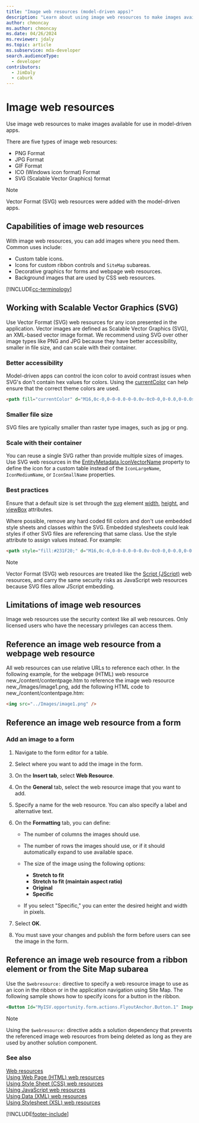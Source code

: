 ```yaml
---
title: "Image web resources (model-driven apps)"
description: "Learn about using image web resources to make images available for use."
author: chmoncay
ms.author: chmoncay
ms.date: 04/26/2024
ms.reviewer: jdaly
ms.topic: article
ms.subservice: mda-developer
search.audienceType: 
  - developer
contributors: 
  - JimDaly
  - caburk
---
```

# Image web resources

Use image web resources to make images available for use in model-driven apps.  

There are five types of image web resources:

- PNG Format
- JPG Format
- GIF Format
- ICO (Windows icon format) Format
- SVG (Scalable Vector Graphics) format

> [!NOTE]
> Vector Format (SVG) web resources were added with the model-driven apps.


## Capabilities of image web resources

With image web resources, you can add images where you need them. Common uses include:  
  
- Custom table icons.
- Icons for custom ribbon controls and `SiteMap` subareas.
- Decorative graphics for forms and webpage web resources.
- Background images that are used by CSS web resources.

[!INCLUDE[cc-terminology](../data-platform/includes/cc-terminology.md)]

## Working with Scalable Vector Graphics (SVG)

Use Vector Format (SVG) web resources for any icon presented in the application. Vector images are defined as Scalable Vector Graphics (SVG), an XML-based vector image format. We recommend using SVG over other image types like PNG and JPG because they have better accessibility, smaller in file size, and can scale with their container.

### Better accessibility

Model-driven apps can control the icon color to avoid contrast issues when SVG's don't contain hex values for colors. Using the [currentColor](https://developer.mozilla.org/docs/Web/CSS/color_value#currentcolor_keyword) can help ensure that the correct theme colors are used.

```html
<path fill="currentColor" d="M16,0c-0,0-0-0.0-0-0.0v-0c0-0,0-0.0,0-0.0s0,0.0,0,0.0v0C00,0.0,00,0,00,0z"/>
```

### Smaller file size

SVG files are typically smaller than raster type images, such as jpg or png.

### Scale with their container

You can reuse a single SVG rather than provide multiple sizes of images. Use SVG web resources in the [EntityMetadata.IconVectorName](xref:Microsoft.Xrm.Sdk.Metadata.EntityMetadata.IconVectorName) property to define the icon for a custom table instead of the `IconLargeName`, `IconMediumName`, or `IconSmallName` properties.  

### Best practices

Ensure that a default size is set through the [svg](https://developer.mozilla.org/docs/Web/SVG/Element/svg) element [width](https://developer.mozilla.org/docs/Web/SVG/Attribute/width), [height](https://developer.mozilla.org/docs/Web/SVG/Attribute/height), and [viewBox](https://developer.mozilla.org/docs/Web/SVG/Attribute/viewBox) attributes.

Where possible, remove any hard coded fill colors and don't use embedded style sheets and classes within the SVG. Embedded stylesheets could leak styles if other SVG files are referencing that same class. Use the style attribute to assign values instead. For example:

```html
<path style="fill:#231F20;" d="M16,0c-0,0-0-0.0-0-0.0v-0c0-0,0-0.0,0-0.0s0,0.0,0,0.0v0C00,0.0,00,0,00,0z"/>
```

> [!NOTE]
> Vector Format (SVG) web resources are treated like the [Script (JScript)](./script-jscript-web-resources.md) web resources, and carry the same security risks as JavaScript web resources because SVG files allow JScript embedding.

## Limitations of image web resources

Image web resources use the security context like all web resources. Only licensed users who have the necessary privileges can access them.

## Reference an image web resource from a webpage web resource

All web resources can use relative URLs to reference each other. In the following example, for the webpage (HTML) web resource new_/content/contentpage.htm to reference the image web resource new_/Images/image1.png, add the following HTML code to new_/content/contentpage.htm:  
  
```html  
<img src="../Images/image1.png" />  
```  
  

## Reference an image web resource from a form  
  
### Add an image to a form  
  
1. Navigate to the form editor for a table.
1. Select where you want to add the image in the form.
1. On the **Insert tab**, select **Web Resource**.
1. On the **General** tab, select the web resource image that you want to add.
1. Specify a name for the web resource. You can also specify a label and alternative text.
1. On the **Formatting** tab, you can define:
  
    - The number of columns the images should use.
    - The number of rows the images should use, or if it should automatically expand to use available space.
    - The size of the image using the following options:
  
        - **Stretch to fit**  
        - **Stretch to fit (maintain aspect ratio)**
        - **Original**  
        - **Specific**  
  
    - If you select "Specific," you can enter the desired height and width in pixels.  
  
1. Select **OK**.
1. You must save your changes and publish the form before users can see the image in the form.
  
## Reference an image web resource from a ribbon element or from the Site Map subarea  

Use the `$webresource:` directive to specify a web resource image to use as an icon in the ribbon or in the application navigation using Site Map. The following sample shows how to specify icons for a button in the ribbon.
  
```xml  
<Button Id="MyISV.opportunity.form.actions.FlyoutAnchor.Button.1" Image16by16="$webresource:new_/icons/oneIcon16.png" Image32by32="$webresource:new_/icons/oneIcon32.png"/>  
```  
  
> [!NOTE]
> Using the `$webresource:` directive adds a solution dependency that prevents the referenced image web resources from being deleted as long as they are used by another solution component.  
  
### See also

[Web resources](web-resources.md)   
[Using Web Page (HTML) web resources](webpage-html-web-resources.md)   
[Using Style Sheet (CSS) web resources](css-web-resources.md)   
[Using JavaScript web resources](script-jscript-web-resources.md)   
[Using Data (XML) web resources](data-xml-web-resources.md)     
[Using Stylesheet (XSL) web resources](stylesheet-xsl-web-resources.md)


[!INCLUDE[footer-include](../../includes/footer-banner.md)]
